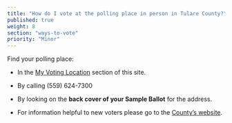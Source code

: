```yaml
---
title: "How do I vote at the polling place in person in Tulare County?"
published: true
weight: 8
section: "ways-to-vote"
priority: "Minor"
---
```


Find your polling place:  

- In the [My Voting Location](#section-my-polling-place) section of this site.  

- By calling (559) 624-7300  

- By looking on the **back cover of your Sample Ballot** for the address.  

- For information helpful to new voters please go to the [County’s website](https://tularecoelections.org/elections/index.cfm/registrar-of-voters/information/voter-information1/new-citizen-info/).  
